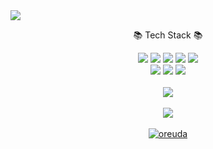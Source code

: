 <img src="https://capsule-render.vercel.app/api?type=waving&color=ffc8c8&height=200&section=header&text=SsonyGitHub&fontSize=90" />


<div align="center">
	<p style="fontWeight=bold">📚 Tech Stack 📚</p>
	<img src="https://img.shields.io/badge/Java-007396?style=flat&logo=Conda-Forge&amp;logoColor=white" />	
	<img src="https://img.shields.io/badge/javascript-F7DF1E?style=flat&logo=javascript&logoColor=white" />
	<img src="https://img.shields.io/badge/jquery-0769AD?style=flat&logo=jquery&logoColor=white" />
	<img src="https://img.shields.io/badge/HTML5-E34F26?style=flat&logo=HTML5&logoColor=white" />
	<img src="https://img.shields.io/badge/CSS3-1572B6?style=flat&logo=CSS3&logoColor=white" />
	<br>
	<img src="https://img.shields.io/badge/oracle-F80000?style=flat&logo=oracle&logoColor=white" />
	<img src="https://img.shields.io/badge/spring-6DB33F?style=flat&logo=spring&logoColor=white"/>
 	<img src="https://img.shields.io/badge/bootstrap-7952B3?style=flat&logo=bootstrap&logoColor=white"/>
	<br><br>
	<img src="https://github-readme-stats.vercel.app/api/top-langs/?username=chaedaseon&layout=compact"><br><br>
	<img src="https://github-readme-stats.vercel.app/api?username=chaedaseon&show_icons=true"><br><br>
	<div key="6" style = "display: flex;  align-items: center; flex-direction: column;  justify-content: center;" align = "center";>
	    	<a href = "https://oreuda.kr/">
	      		<img src=https://oreuda.kr/api/v1/plant/card?nickname=chaedaseon alt="oreuda"/>
	    	</a>
  	</div>
	<img src="/chaedaseon/chaedaseon/raw/main/profile-3d-contrib/profile-season-animate.svg" alt="" style="max-width: 100%;">
 
</div>

